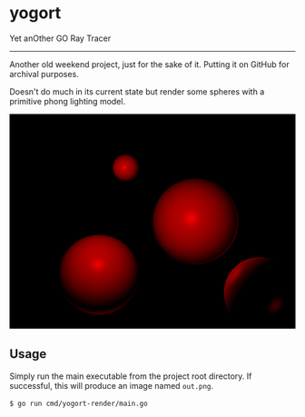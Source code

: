# yogort

Yet anOther GO Ray Tracer

----

Another old weekend project, just for the sake of it. Putting it on GitHub for archival purposes.

Doesn't do much in its current state but render some spheres with a primitive phong lighting model.

![example-output](example-output.png "The resulting output image.")


## Usage

Simply run the main executable from the project root directory. If successful, this will produce an image named `out.png`.

    $ go run cmd/yogort-render/main.go